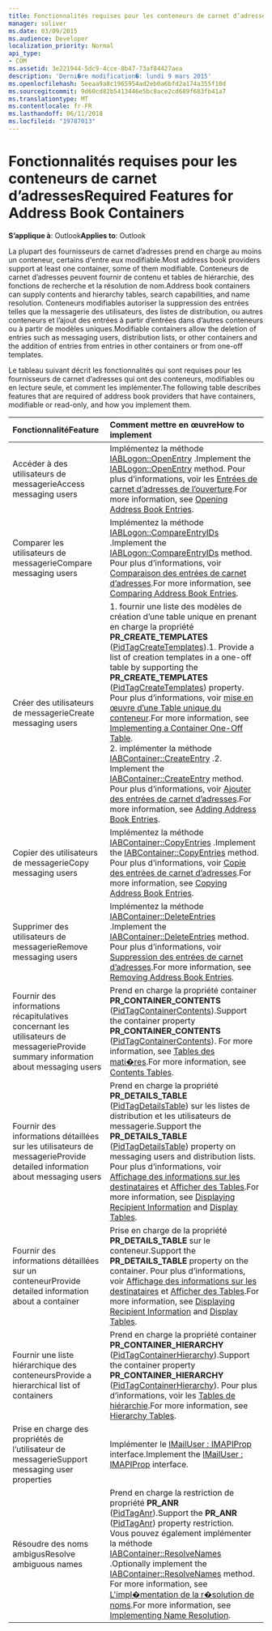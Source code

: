 ```yaml
---
title: Fonctionnalités requises pour les conteneurs de carnet d’adresses
manager: soliver
ms.date: 03/09/2015
ms.audience: Developer
localization_priority: Normal
api_type:
- COM
ms.assetid: 3e221944-5dc9-4cce-8b47-73af84427aea
description: 'Derni�re modification�: lundi 9 mars 2015'
ms.openlocfilehash: 5eeaa9a8c1965954ad2eb0a6bfd2a174a355f10d
ms.sourcegitcommit: 9d60cd82b5413446e5bc8ace2cd689f683fb41a7
ms.translationtype: MT
ms.contentlocale: fr-FR
ms.lasthandoff: 06/11/2018
ms.locfileid: "19787013"
---
```

# <a name="required-features-for-address-book-containers"></a><span data-ttu-id="bfcda-103">Fonctionnalités requises pour les conteneurs de carnet d’adresses</span><span class="sxs-lookup"><span data-stu-id="bfcda-103">Required Features for Address Book Containers</span></span>

  
  
<span data-ttu-id="bfcda-104">**S’applique à**: Outlook</span><span class="sxs-lookup"><span data-stu-id="bfcda-104">**Applies to**: Outlook</span></span> 
  
<span data-ttu-id="bfcda-105">La plupart des fournisseurs de carnet d’adresses prend en charge au moins un conteneur, certains d'entre eux modifiable.</span><span class="sxs-lookup"><span data-stu-id="bfcda-105">Most address book providers support at least one container, some of them modifiable.</span></span> <span data-ttu-id="bfcda-106">Conteneurs de carnet d’adresses peuvent fournir de contenu et tables de hiérarchie, des fonctions de recherche et la résolution de nom.</span><span class="sxs-lookup"><span data-stu-id="bfcda-106">Address book containers can supply contents and hierarchy tables, search capabilities, and name resolution.</span></span> <span data-ttu-id="bfcda-107">Conteneurs modifiables autoriser la suppression des entrées telles que la messagerie des utilisateurs, des listes de distribution, ou autres conteneurs et l’ajout des entrées à partir d’entrées dans d’autres conteneurs ou à partir de modèles uniques.</span><span class="sxs-lookup"><span data-stu-id="bfcda-107">Modifiable containers allow the deletion of entries such as messaging users, distribution lists, or other containers and the addition of entries from entries in other containers or from one-off templates.</span></span>
  
<span data-ttu-id="bfcda-108">Le tableau suivant décrit les fonctionnalités qui sont requises pour les fournisseurs de carnet d’adresses qui ont des conteneurs, modifiables ou en lecture seule, et comment les implémenter.</span><span class="sxs-lookup"><span data-stu-id="bfcda-108">The following table describes features that are required of address book providers that have containers, modifiable or read-only, and how you implement them.</span></span>
  
|<span data-ttu-id="bfcda-109">**Fonctionnalité**</span><span class="sxs-lookup"><span data-stu-id="bfcda-109">**Feature**</span></span>|<span data-ttu-id="bfcda-110">**Comment mettre en œuvre**</span><span class="sxs-lookup"><span data-stu-id="bfcda-110">**How to implement**</span></span>|
|:-----|:-----|
|<span data-ttu-id="bfcda-111">Accéder à des utilisateurs de messagerie</span><span class="sxs-lookup"><span data-stu-id="bfcda-111">Access messaging users</span></span>  <br/> |<span data-ttu-id="bfcda-112">Implémentez la méthode [IABLogon::OpenEntry](iablogon-openentry.md) .</span><span class="sxs-lookup"><span data-stu-id="bfcda-112">Implement the [IABLogon::OpenEntry](iablogon-openentry.md) method.</span></span> <span data-ttu-id="bfcda-113">Pour plus d’informations, voir les [Entrées de carnet d’adresses de l’ouverture](opening-address-book-entries.md).</span><span class="sxs-lookup"><span data-stu-id="bfcda-113">For more information, see [Opening Address Book Entries](opening-address-book-entries.md).</span></span>  <br/> |
|<span data-ttu-id="bfcda-114">Comparer les utilisateurs de messagerie</span><span class="sxs-lookup"><span data-stu-id="bfcda-114">Compare messaging users</span></span>  <br/> |<span data-ttu-id="bfcda-115">Implémentez la méthode [IABLogon::CompareEntryIDs](iablogon-compareentryids.md) .</span><span class="sxs-lookup"><span data-stu-id="bfcda-115">Implement the [IABLogon::CompareEntryIDs](iablogon-compareentryids.md) method.</span></span> <span data-ttu-id="bfcda-116">Pour plus d’informations, voir [Comparaison des entrées de carnet d’adresses](comparing-address-book-entries.md).</span><span class="sxs-lookup"><span data-stu-id="bfcda-116">For more information, see [Comparing Address Book Entries](comparing-address-book-entries.md).</span></span>  <br/> |
|<span data-ttu-id="bfcda-117">Créer des utilisateurs de messagerie</span><span class="sxs-lookup"><span data-stu-id="bfcda-117">Create messaging users</span></span>  <br/> |<span data-ttu-id="bfcda-118">1. fournir une liste des modèles de création d’une table unique en prenant en charge la propriété **PR_CREATE_TEMPLATES** ([PidTagCreateTemplates](pidtagcreatetemplates-canonical-property.md)).</span><span class="sxs-lookup"><span data-stu-id="bfcda-118">1. Provide a list of creation templates in a one-off table by supporting the **PR_CREATE_TEMPLATES** ([PidTagCreateTemplates](pidtagcreatetemplates-canonical-property.md)) property.</span></span> <span data-ttu-id="bfcda-119">Pour plus d’informations, voir [mise en œuvre d’une Table unique du conteneur](implementing-a-container-one-off-table.md).</span><span class="sxs-lookup"><span data-stu-id="bfcda-119">For more information, see [Implementing a Container One-Off Table](implementing-a-container-one-off-table.md).</span></span>  <br/> <span data-ttu-id="bfcda-120">2. implémenter la méthode [IABContainer::CreateEntry](iabcontainer-createentry.md) .</span><span class="sxs-lookup"><span data-stu-id="bfcda-120">2. Implement the [IABContainer::CreateEntry](iabcontainer-createentry.md) method.</span></span> <span data-ttu-id="bfcda-121">Pour plus d’informations, voir [Ajouter des entrées de carnet d’adresses](adding-address-book-entries.md).</span><span class="sxs-lookup"><span data-stu-id="bfcda-121">For more information, see [Adding Address Book Entries](adding-address-book-entries.md).</span></span>  <br/> |
|<span data-ttu-id="bfcda-122">Copier des utilisateurs de messagerie</span><span class="sxs-lookup"><span data-stu-id="bfcda-122">Copy messaging users</span></span>  <br/> |<span data-ttu-id="bfcda-123">Implémentez la méthode [IABContainer::CopyEntries](iabcontainer-copyentries.md) .</span><span class="sxs-lookup"><span data-stu-id="bfcda-123">Implement the [IABContainer::CopyEntries](iabcontainer-copyentries.md) method.</span></span> <span data-ttu-id="bfcda-124">Pour plus d’informations, voir [Copie des entrées de carnet d’adresses](copying-address-book-entries.md).</span><span class="sxs-lookup"><span data-stu-id="bfcda-124">For more information, see [Copying Address Book Entries](copying-address-book-entries.md).</span></span>  <br/> |
|<span data-ttu-id="bfcda-125">Supprimer des utilisateurs de messagerie</span><span class="sxs-lookup"><span data-stu-id="bfcda-125">Remove messaging users</span></span>  <br/> |<span data-ttu-id="bfcda-126">Implémentez la méthode [IABContainer::DeleteEntries](iabcontainer-deleteentries.md) .</span><span class="sxs-lookup"><span data-stu-id="bfcda-126">Implement the [IABContainer::DeleteEntries](iabcontainer-deleteentries.md) method.</span></span> <span data-ttu-id="bfcda-127">Pour plus d’informations, voir [Suppression des entrées de carnet d’adresses](removing-address-book-entries.md).</span><span class="sxs-lookup"><span data-stu-id="bfcda-127">For more information, see [Removing Address Book Entries](removing-address-book-entries.md).</span></span>  <br/> |
|<span data-ttu-id="bfcda-128">Fournir des informations récapitulatives concernant les utilisateurs de messagerie</span><span class="sxs-lookup"><span data-stu-id="bfcda-128">Provide summary information about messaging users</span></span>  <br/> |<span data-ttu-id="bfcda-129">Prend en charge la propriété container **PR_CONTAINER_CONTENTS** ([PidTagContainerContents](pidtagcontainercontents-canonical-property.md)).</span><span class="sxs-lookup"><span data-stu-id="bfcda-129">Support the container property **PR_CONTAINER_CONTENTS** ([PidTagContainerContents](pidtagcontainercontents-canonical-property.md)).</span></span> <span data-ttu-id="bfcda-130">For more information, see [Tables des mati�res](contents-tables.md).</span><span class="sxs-lookup"><span data-stu-id="bfcda-130">For more information, see [Contents Tables](contents-tables.md).</span></span>  <br/> |
|<span data-ttu-id="bfcda-131">Fournir des informations détaillées sur les utilisateurs de messagerie</span><span class="sxs-lookup"><span data-stu-id="bfcda-131">Provide detailed information about messaging users</span></span>  <br/> |<span data-ttu-id="bfcda-132">Prend en charge la propriété **PR_DETAILS_TABLE** ([PidTagDetailsTable](pidtagdetailstable-canonical-property.md)) sur les listes de distribution et les utilisateurs de messagerie.</span><span class="sxs-lookup"><span data-stu-id="bfcda-132">Support the **PR_DETAILS_TABLE** ([PidTagDetailsTable](pidtagdetailstable-canonical-property.md)) property on messaging users and distribution lists.</span></span> <span data-ttu-id="bfcda-133">Pour plus d’informations, voir [Affichage des informations sur les destinataires](displaying-recipient-information.md) et [Afficher des Tables](display-tables.md).</span><span class="sxs-lookup"><span data-stu-id="bfcda-133">For more information, see [Displaying Recipient Information](displaying-recipient-information.md) and [Display Tables](display-tables.md).</span></span>  <br/> |
|<span data-ttu-id="bfcda-134">Fournir des informations détaillées sur un conteneur</span><span class="sxs-lookup"><span data-stu-id="bfcda-134">Provide detailed information about a container</span></span>  <br/> |<span data-ttu-id="bfcda-135">Prise en charge de la propriété **PR_DETAILS_TABLE** sur le conteneur.</span><span class="sxs-lookup"><span data-stu-id="bfcda-135">Support the **PR_DETAILS_TABLE** property on the container.</span></span> <span data-ttu-id="bfcda-136">Pour plus d’informations, voir [Affichage des informations sur les destinataires](displaying-recipient-information.md) et [Afficher des Tables](display-tables.md).</span><span class="sxs-lookup"><span data-stu-id="bfcda-136">For more information, see [Displaying Recipient Information](displaying-recipient-information.md) and [Display Tables](display-tables.md).</span></span>  <br/> |
|<span data-ttu-id="bfcda-137">Fournir une liste hiérarchique des conteneurs</span><span class="sxs-lookup"><span data-stu-id="bfcda-137">Provide a hierarchical list of containers</span></span>  <br/> |<span data-ttu-id="bfcda-138">Prend en charge la propriété container **PR_CONTAINER_HIERARCHY** ([PidTagContainerHierarchy](pidtagcontainerhierarchy-canonical-property.md)).</span><span class="sxs-lookup"><span data-stu-id="bfcda-138">Support the container property **PR_CONTAINER_HIERARCHY** ([PidTagContainerHierarchy](pidtagcontainerhierarchy-canonical-property.md)).</span></span> <span data-ttu-id="bfcda-139">Pour plus d’informations, voir les [Tables de hiérarchie](hierarchy-tables.md).</span><span class="sxs-lookup"><span data-stu-id="bfcda-139">For more information, see [Hierarchy Tables](hierarchy-tables.md).</span></span>  <br/> |
|<span data-ttu-id="bfcda-140">Prise en charge des propriétés de l’utilisateur de messagerie</span><span class="sxs-lookup"><span data-stu-id="bfcda-140">Support messaging user properties</span></span>  <br/> |<span data-ttu-id="bfcda-141">Implémenter le [IMailUser : IMAPIProp](imailuserimapiprop.md) interface.</span><span class="sxs-lookup"><span data-stu-id="bfcda-141">Implement the [IMailUser : IMAPIProp](imailuserimapiprop.md) interface.</span></span>  <br/> |
|<span data-ttu-id="bfcda-142">Résoudre des noms ambigus</span><span class="sxs-lookup"><span data-stu-id="bfcda-142">Resolve ambiguous names</span></span>  <br/> | <span data-ttu-id="bfcda-143">Prend en charge la restriction de propriété **PR_ANR** ([PidTagAnr](pidtaganr-canonical-property.md)).</span><span class="sxs-lookup"><span data-stu-id="bfcda-143">Support the **PR_ANR** ([PidTagAnr](pidtaganr-canonical-property.md)) property restriction.</span></span>  <br/>  <span data-ttu-id="bfcda-144">Vous pouvez également implémenter la méthode [IABContainer::ResolveNames](iabcontainer-resolvenames.md) .</span><span class="sxs-lookup"><span data-stu-id="bfcda-144">Optionally implement the [IABContainer::ResolveNames](iabcontainer-resolvenames.md) method.</span></span> <span data-ttu-id="bfcda-145">For more information, see [L'impl�mentation de la r�solution de noms](implementing-name-resolution.md).</span><span class="sxs-lookup"><span data-stu-id="bfcda-145">For more information, see [Implementing Name Resolution](implementing-name-resolution.md).</span></span>  <br/> |
   

